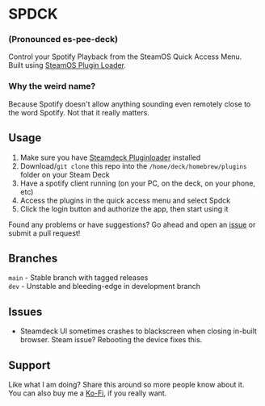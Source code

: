 # SPDCK
### (Pronounced es-pee-deck)
Control your Spotify Playback from the SteamOS Quick Access Menu.<br>
Built using [SteamOS Plugin Loader](https://github.com/SteamDeckHomebrew/PluginLoader).
### Why the weird name?
Because Spotify doesn't allow anything sounding even remotely close to the word Spotify. Not that it really matters.

## Usage
1. Make sure you have [Steamdeck Pluginloader](https://github.com/SteamDeckHomebrew/PluginLoader#installation) installed
2. Download/`git clone` this repo into the `/home/deck/homebrew/plugins` folder on your Steam Deck
3. Have a spotify client running (on your PC, on the deck, on your phone, etc)
4. Access the plugins in the quick access menu and select Spdck
5. Click the login button and authorize the app, then start using it

Found any problems or have suggestions? Go ahead and open an [issue](https://github.com/Wolvan/spdck/issues) or submit a pull request!

## Branches
`main` - Stable branch with tagged releases<br>
`dev` - Unstable and bleeding-edge in development branch

## Issues
- Steamdeck UI sometimes crashes to blackscreen when closing in-built browser. Steam issue? Rebooting the device fixes this.

## Support
Like what I am doing? Share this around so more people know about it.<br>
You can also buy me a [Ko-Fi](https://ko-fi.com/wolvan), if you really want.